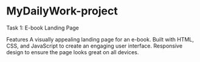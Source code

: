 # MyDailyWork-project

Task 1: E-book Landing Page

Features
A visually appealing landing page for an e-book.
Built with HTML, CSS, and JavaScript to create an engaging user interface.
Responsive design to ensure the page looks great on all devices.
